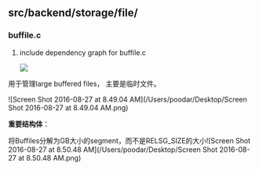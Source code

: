 ## src/backend/storage/file/

### buffile.c

1. include dependency graph for buffile.c

   ![](http://doxygen.postgresql.org/buffile_8c__incl.png)

用于管理large buffered files， 主要是临时文件。

 ![Screen Shot 2016-08-27 at 8.49.04 AM](/Users/poodar/Desktop/Screen Shot 2016-08-27 at 8.49.04 AM.png)

 **重要结构体**：

 将Buffiles分解为GB大小的segment，而不是RELSG_SIZE的大小![Screen Shot 2016-08-27 at 8.50.48 AM](/Users/poodar/Desktop/Screen Shot 2016-08-27 at 8.50.48 AM.png)




